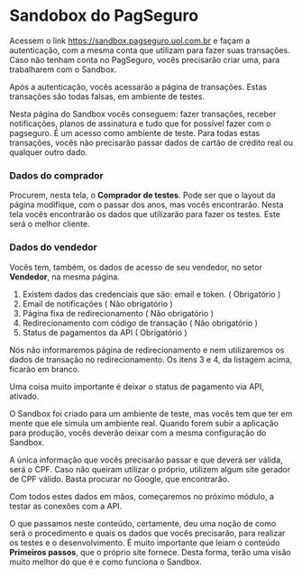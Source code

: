# Sandobox do PagSeguro

Acessem o link <https://sandbox.pagseguro.uol.com.br> e façam a autenticação, com a mesma conta que utilizam para fazer suas transações. Caso não tenham conta no PagSeguro, vocês precisarão criar uma, para trabalharem com o Sandbox.

Após a autenticação, vocês acessarão a página de transações. Estas transações são todas falsas, em ambiente de testes.

Nesta página do Sandbox vocês conseguem: fazer transações, receber notificações, planos de assinatura e tudo que for possível fazer com o pagseguro. É um acesso como ambiente de teste. Para todas estas transações, vocês não precisarão passar dados de cartão de crédito real ou qualquer outro dado.

### Dados do comprador

Procurem, nesta tela, o **Comprador de testes**. Pode ser que o layout da página modifique, com o passar dos anos, mas vocês encontrarão. Nesta tela vocês encontrarão os dados que  utilizarão para fazer os testes. Este será o  melhor cliente.

### Dados do vendedor

Vocês tem, também, os dados de acesso de seu vendedor, no setor **Vendedor**, na mesma página.

1. Existem dados das credenciais que são: email e token. ( Obrigatório )
2. Email de notificações ( Não obrigatório )
3. Página fixa de redirecionamento ( Não obrigatório )
4. Redirecionamento com código de transação ( Não obrigatório )
5. Status de pagamentos da API ( Obrigatório )

Nós não informaremos página de redirecionamento e nem utilizaremos os dados de transação no redirecionamento. Os itens 3 e 4, da listagem acima, ficarão em branco.

Uma coisa muito importante é deixar o status de pagamento via API, ativado.

O Sandbox foi criado para um ambiente de teste, mas vocês tem que ter em mente que ele simula um ambiente real. Quando forem subir a aplicação para produção, vocês deverão deixar com a mesma configuração do Sandbox.

A única informação que vocês precisarão passar e que deverá ser válida, será o CPF. Caso não queiram utilizar o próprio, utilizem algum site gerador de CPF válido. Basta procurar no Google, que encontrarão. 

Com todos estes dados em mãos,  começaremos no próximo módulo, a testar as conexões com a API.

O que passamos neste conteúdo, certamente, deu uma noção de como será o procedimento e  quais os dados que vocês precisarão, para realizar os testes e o desenvolvimento. É muito importante que leiam o conteúdo **Primeiros passos**, que o próprio site fornece. Desta forma, terão uma visão muito melhor do que é e como funciona o Sandbox.